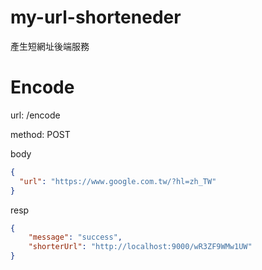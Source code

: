 # my-url-shorteneder

產生短網址後端服務


# Encode

url: /encode

method: POST

body

```json
{
  "url": "https://www.google.com.tw/?hl=zh_TW"
}
```

resp

```json
{
    "message": "success",
    "shorterUrl": "http://localhost:9000/wR3ZF9WMw1UW"
}
```
